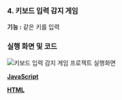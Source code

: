 ### 4. 키보드 입력 감지 게임
**기능 :** 같은 키를 입력

### 실행 화면 및 코드
![키보드 입력 감지 게임 프로젝트 실행화면](/code/keydown/kg.gif)

**[JavaScript](/code/keydown/game.js)**

**[HTML](/code/keydown/index.html)**
